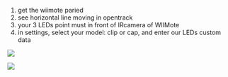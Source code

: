 1. get the wiimote paried
1. see horizontal line moving in opentrack
1. your 3 LEDs point must in front of IRcamera of WIIMote
1. in settings, select your model: clip or cap, and enter our LEDs custom data

![](https://github.com/opentrack/opentrack/blob/unstable/tracker-wii/doc/XP11_opentrack_wiimote1.jpg)

![](https://github.com/opentrack/opentrack/blob/unstable/tracker-wii/doc/XP11_opentrack_wiimote2.jpg)